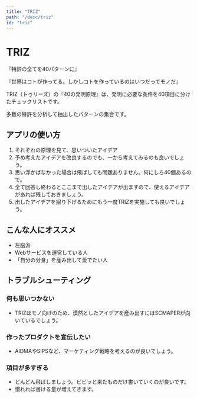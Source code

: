 ```yaml
---
title: "TRIZ"
path: "/desc/triz"
id: "triz"
---
```


# TRIZ

『特許の全てを40パターンに』

『世界はコトが作ってる。しかしコトを作っているのはいつだってモノだ』

TRIZ（トゥリーズ）の『40の発明原理』は、発明に必要な条件を40項目に分けたチェックリストです。

多数の特許を分析して抽出したパターンの集合です。

## アプリの使い方

1. それぞれの原理を見て、思いついたアイデア
2. 予め考えたアイデアを改良するのでも、一から考えてみるのも良いでしょう。
3. 思い浮かばなかった場合は飛ばしても問題ありません。何にしろ40個あるので。
4. 全て回答し終わるとここまで出したアイデアが出ますので、使えるアイデアがあれば残しておきましょう。
5. 出したアイデアを掘り下げるためにもう一度TRIZを実施しても良いでしょう。

## こんな人にオススメ

 - 左脳派
 - Webサービスを運営している人
 - 「自分の分身」を産み出して愛でたい人

## トラブルシューティング

### 何も思いつかない

 - TRIZはモノ向けのため、漠然としたアイデアを産み出すにはSCMAPERが向いているでしょう。

### 作ったプロダクトを宣伝したい

 - AIDMAやSIPSなど、マーケティング戦略を考えるのが良いでしょう。

### 項目が多すぎる

 - どんどん飛ばしましょう。ビビッと来たものだけ書いていくのが良いです。
 - 慣れれば書ける量が増えてきます。
